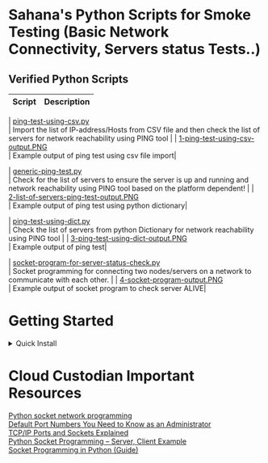 # Sahana's Python Scripts for Smoke Testing (Basic Network Connectivity, Servers status Tests..)

## Verified Python Scripts

| Script | Description |
|--------|-------------|

| [ping-test-using-csv.py](https://github.com/sahanasj/Python-Scripts-for-Basic-Network-Connectivity-Test-Smoke-Test-Scripts-/blob/master/ping-test-using-csv.py)<br> | Import the list of IP-address/Hosts from CSV file and then check the list of servers for network reachability using PING tool |
| [1-ping-test-using-csv-output.PNG](https://github.com/sahanasj/Python-Scripts-for-Basic-Network-Connectivity-Test-Smoke-Test-Scripts-/blob/master/Python-Scripts-Example-Outputs/1-ping-test-using-csv-output.PNG)<br> | Example output of ping test using csv file import|

| [generic-ping-test.py](https://github.com/sahanasj/Python-Scripts-for-Basic-Network-Connectivity-Test-Smoke-Test-Scripts-/blob/master/generic-ping-test.py)<br> | Check for the list of servers to ensure the server is up and running and network reachability using PING tool based on the platform dependent! |
| [2-list-of-servers-ping-test-output.PNG](https://github.com/sahanasj/Python-Scripts-for-Basic-Network-Connectivity-Test-Smoke-Test-Scripts-/blob/master/Python-Scripts-Example-Outputs/2-list-of-servers-ping-test-output.PNG)<br> | Example output of ping test using python dictionary|

| [ping-test-using-dict.py](https://github.com/sahanasj/Python-Scripts-for-Basic-Network-Connectivity-Test-Smoke-Test-Scripts-/blob/master/ping-test-using-dict.py)<br> | Check the list of servers from python Dictionary for network reachability using PING tool |
| [3-ping-test-using-dict-output.PNG](https://github.com/sahanasj/Python-Scripts-for-Basic-Network-Connectivity-Test-Smoke-Test-Scripts-/blob/master/Python-Scripts-Example-Outputs/3-ping-test-using-dict-output.PNG)<br> | Example output of ping test|

| [socket-program-for-server-status-check.py](https://github.com/sahanasj/Python-Scripts-for-Basic-Network-Connectivity-Test-Smoke-Test-Scripts-/blob/master/socket-program-for-server-status-check.py)<br> | Socket programming for connecting two nodes/servers on a network to communicate with each other. |
| [4-socket-program-output.PNG](https://github.com/sahanasj/Python-Scripts-for-Basic-Network-Connectivity-Test-Smoke-Test-Scripts-/blob/master/Python-Scripts-Example-Outputs/4-socket-program-output.PNG)<br> | Example output of socket program to check server ALIVE|


# Getting Started
<details>
<summary>Quick Install</summary>

```
*** Install dependencies (with virtualenv) ***
$ sudo apt-get -y install virtualenv or sudo yum install virtualenv
$ virtualenv smoke-test
$ source smoke-test/bin/activate

*** Create a Python Script ***
$ server-status-check.py  #example

*** Run the Python Script ***
$ python server-status-check.py

or

*** Run the Python Script and store output in text file ***
$ python server-status-check.py >> output.txt
```
</details>

# Cloud Custodian Important Resources
[Python socket network programming](https://pythontips.com/2013/08/06/python-socket-network-programming/)<br>
[Default Port Numbers You Need to Know as an Administrator](https://geekflare.com/default-port-numbers/)<br>
[TCP/IP Ports and Sockets Explained](http://www.steves-internet-guide.com/tcpip-ports-sockets/)<br>
[Python Socket Programming – Server, Client Example](https://www.journaldev.com/15906/python-socket-programming-server-client)<br>
[Socket Programming in Python (Guide)](https://realpython.com/python-sockets/)<br>



